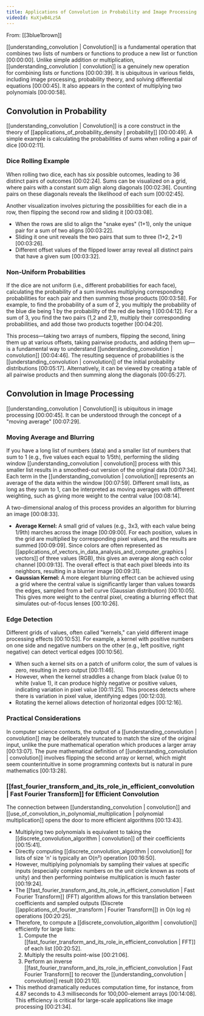 ```yaml
---
title: Applications of Convolution in Probability and Image Processing
videoId: KuXjwB4LzSA
---
```


From: [[3blue1brown]] <br/> 

[[understanding_convolution | Convolution]] is a fundamental operation that combines two lists of numbers or functions to produce a new list or function <a class="yt-timestamp" data-t="00:00:00">[00:00:00]</a>. Unlike simple addition or multiplication, [[understanding_convolution | convolution]] is a genuinely new operation for combining lists or functions <a class="yt-timestamp" data-t="00:00:39">[00:00:39]</a>. It is ubiquitous in various fields, including image processing, probability theory, and solving differential equations <a class="yt-timestamp" data-t="00:00:45">[00:00:45]</a>. It also appears in the context of multiplying two polynomials <a class="yt-timestamp" data-t="00:00:58">[00:00:58]</a>.

## Convolution in Probability

[[understanding_convolution | Convolution]] is a core construct in the theory of [[applications_of_probability_density | probability]] <a class="yt-timestamp" data-t="00:00:49">[00:00:49]</a>. A simple example is calculating the probabilities of sums when rolling a pair of dice <a class="yt-timestamp" data-t="00:02:11">[00:02:11]</a>.

### Dice Rolling Example
When rolling two dice, each has six possible outcomes, leading to 36 distinct pairs of outcomes <a class="yt-timestamp" data-t="00:02:24">[00:02:24]</a>. Sums can be visualized on a grid, where pairs with a constant sum align along diagonals <a class="yt-timestamp" data-t="00:02:36">[00:02:36]</a>. Counting pairs on these diagonals reveals the likelihood of each sum <a class="yt-timestamp" data-t="00:02:45">[00:02:45]</a>.

Another visualization involves picturing the possibilities for each die in a row, then flipping the second row and sliding it <a class="yt-timestamp" data-t="00:03:08">[00:03:08]</a>.
*   When the rows are slid to align the "snake eyes" (1+1), only the unique pair for a sum of two aligns <a class="yt-timestamp" data-t="00:03:22">[00:03:22]</a>.
*   Sliding it one unit reveals the two pairs that sum to three (1+2, 2+1) <a class="yt-timestamp" data-t="00:03:26">[00:03:26]</a>.
*   Different offset values of the flipped lower array reveal all distinct pairs that have a given sum <a class="yt-timestamp" data-t="00:03:32">[00:03:32]</a>.

### Non-Uniform Probabilities
If the dice are not uniform (i.e., different probabilities for each face), calculating the probability of a sum involves multiplying corresponding probabilities for each pair and then summing those products <a class="yt-timestamp" data-t="00:03:58">[00:03:58]</a>. For example, to find the probability of a sum of 2, you multiply the probability of the blue die being 1 by the probability of the red die being 1 <a class="yt-timestamp" data-t="00:04:12">[00:04:12]</a>. For a sum of 3, you find the two pairs (1,2 and 2,1), multiply their corresponding probabilities, and add those two products together <a class="yt-timestamp" data-t="00:04:20">[00:04:20]</a>.

This process—taking two arrays of numbers, flipping the second, lining them up at various offsets, taking pairwise products, and adding them up—is a fundamental way to understand [[understanding_convolution | convolution]] <a class="yt-timestamp" data-t="00:04:46">[00:04:46]</a>. The resulting sequence of probabilities is the [[understanding_convolution | convolution]] of the initial probability distributions <a class="yt-timestamp" data-t="00:05:17">[00:05:17]</a>. Alternatively, it can be viewed by creating a table of all pairwise products and then summing along the diagonals <a class="yt-timestamp" data-t="00:05:27">[00:05:27]</a>.

## Convolution in Image Processing

[[understanding_convolution | Convolution]] is ubiquitous in image processing <a class="yt-timestamp" data-t="00:00:45">[00:00:45]</a>. It can be understood through the concept of a "moving average" <a class="yt-timestamp" data-t="00:07:29">[00:07:29]</a>.

### Moving Average and Blurring
If you have a long list of numbers (data) and a smaller list of numbers that sum to 1 (e.g., five values each equal to 1/5th), performing the sliding window [[understanding_convolution | convolution]] process with this smaller list results in a smoothed-out version of the original data <a class="yt-timestamp" data-t="00:07:34">[00:07:34]</a>. Each term in the [[understanding_convolution | convolution]] represents an average of the data within the window <a class="yt-timestamp" data-t="00:07:59">[00:07:59]</a>. Different small lists, as long as they sum to 1, can be interpreted as moving averages with different weighting, such as giving more weight to the central value <a class="yt-timestamp" data-t="00:08:14">[00:08:14]</a>.

A two-dimensional analog of this process provides an algorithm for blurring an image <a class="yt-timestamp" data-t="00:08:33">[00:08:33]</a>.
*   **Average Kernel:** A small grid of values (e.g., 3x3, with each value being 1/9th) marches across the image <a class="yt-timestamp" data-t="00:09:00">[00:09:00]</a>. For each position, values in the grid are multiplied by corresponding pixel values, and the results are summed <a class="yt-timestamp" data-t="00:09:09">[00:09:09]</a>. Since colors are often represented as [[applications_of_vectors_in_data_analysis_and_computer_graphics | vectors]] of three values (RGB), this gives an average along each color channel <a class="yt-timestamp" data-t="00:09:13">[00:09:13]</a>. The overall effect is that each pixel bleeds into its neighbors, resulting in a blurrier image <a class="yt-timestamp" data-t="00:09:31">[00:09:31]</a>.
*   **Gaussian Kernel:** A more elegant blurring effect can be achieved using a grid where the central value is significantly larger than values towards the edges, sampled from a bell curve (Gaussian distribution) <a class="yt-timestamp" data-t="00:10:05">[00:10:05]</a>. This gives more weight to the central pixel, creating a blurring effect that simulates out-of-focus lenses <a class="yt-timestamp" data-t="00:10:26">[00:10:26]</a>.

### Edge Detection
Different grids of values, often called "kernels," can yield different image processing effects <a class="yt-timestamp" data-t="00:10:53">[00:10:53]</a>. For example, a kernel with positive numbers on one side and negative numbers on the other (e.g., left positive, right negative) can detect vertical edges <a class="yt-timestamp" data-t="00:10:56">[00:10:56]</a>.
*   When such a kernel sits on a patch of uniform color, the sum of values is zero, resulting in zero output <a class="yt-timestamp" data-t="00:11:46">[00:11:46]</a>.
*   However, when the kernel straddles a change from black (value 0) to white (value 1), it can produce highly negative or positive values, indicating variation in pixel value <a class="yt-timestamp" data-t="00:11:25">[00:11:25]</a>. This process detects where there is variation in pixel value, identifying edges <a class="yt-timestamp" data-t="00:12:03">[00:12:03]</a>.
*   Rotating the kernel allows detection of horizontal edges <a class="yt-timestamp" data-t="00:12:16">[00:12:16]</a>.

### Practical Considerations
In computer science contexts, the output of a [[understanding_convolution | convolution]] may be deliberately truncated to match the size of the original input, unlike the pure mathematical operation which produces a larger array <a class="yt-timestamp" data-t="00:13:07">[00:13:07]</a>. The pure mathematical definition of [[understanding_convolution | convolution]] involves flipping the second array or kernel, which might seem counterintuitive in some programming contexts but is natural in pure mathematics <a class="yt-timestamp" data-t="00:13:28">[00:13:28]</a>.

### [[fast_fourier_transform_and_its_role_in_efficient_convolution | Fast Fourier Transform]] for Efficient Convolution
The connection between [[understanding_convolution | convolution]] and [[use_of_convolution_in_polynomial_multiplication | polynomial multiplication]] opens the door to more efficient algorithms <a class="yt-timestamp" data-t="00:13:43">[00:13:43]</a>.
*   Multiplying two polynomials is equivalent to taking the [[discrete_convolution_algorithm | convolution]] of their coefficients <a class="yt-timestamp" data-t="00:15:41">[00:15:41]</a>.
*   Directly computing [[discrete_convolution_algorithm | convolution]] for lists of size 'n' is typically an O(n²) operation <a class="yt-timestamp" data-t="00:16:50">[00:16:50]</a>.
*   However, multiplying polynomials by sampling their values at specific inputs (especially complex numbers on the unit circle known as roots of unity) and then performing pointwise multiplication is much faster <a class="yt-timestamp" data-t="00:19:24">[00:19:24]</a>.
*   The [[fast_fourier_transform_and_its_role_in_efficient_convolution | Fast Fourier Transform]] (FFT) algorithm allows for this translation between coefficients and sampled outputs (Discrete [[applications_of_fourier_transform | Fourier Transform]]) in O(n log n) operations <a class="yt-timestamp" data-t="00:20:25">[00:20:25]</a>.
*   Therefore, to compute a [[discrete_convolution_algorithm | convolution]] efficiently for large lists:
    1.  Compute the [[fast_fourier_transform_and_its_role_in_efficient_convolution | FFT]] of each list <a class="yt-timestamp" data-t="00:20:52">[00:20:52]</a>.
    2.  Multiply the results point-wise <a class="yt-timestamp" data-t="00:21:06">[00:21:06]</a>.
    3.  Perform an inverse [[fast_fourier_transform_and_its_role_in_efficient_convolution | Fast Fourier Transform]] to recover the [[understanding_convolution | convolution]] result <a class="yt-timestamp" data-t="00:21:10">[00:21:10]</a>.
*   This method dramatically reduces computation time, for instance, from 4.87 seconds to 4.3 milliseconds for 100,000-element arrays <a class="yt-timestamp" data-t="00:14:08">[00:14:08]</a>. This efficiency is critical for large-scale applications like image processing <a class="yt-timestamp" data-t="00:21:34">[00:21:34]</a>.